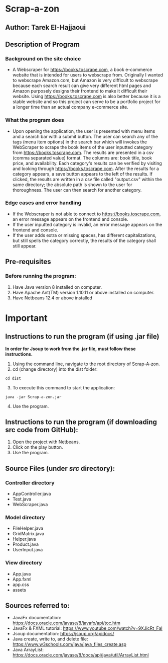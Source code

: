 # Scrap-a-zon
## Author: Tarek El-Hajjaoui

## Description of Program
### Background on the site choice
- A Webscraper for https://books.toscrape.com, a book e-commerce website that is intended for users to webscrape from. 
Originally I wanted to webscrape Amazon.com, but Amazon is very difficult to webscrape because each search result can give very different html pages and
Amazon purposely designs their frontend to make it difficult their website. Using https://books.toscrape.com is also better because it is a stable website and
so this project can serve to be a portfolio project for a longer time than an actual company e-commerce site.
### What the program does
- Upon opening the application, the user is presented with menu items and a search bar with a submit button. The user can search any of the tags (menu item options)
in the search bar which will invokes the WebScraper to scrape the book items of the user inputted category from https://books.toscrape.com. The results are presented
in a csv (comma separated value) format. The columns are: book title, book price, and availability. Each category's results can be verified by visiting and looking
through https://books.toscrape.com. After the results for a category appears, a save button appears to the left of the results. If clicked, the results are written
in a csv file called "output.csv" within the same directory; the absolute path is shown to the user for thoroughness. The user can then search for another category.
### Edge cases and error handling
- If the Webscraper is not able to connect to https://books.toscrape.com, an error message appears on the frontend and console.
- If the user inputted category is invalid, an error message appears on the frontend and console.
- If the user adds extra or missing spaces, has different capitalizations, but still spells the category correctly, the results of the category shall still appear. 

## Pre-requisites
### Before running the program:
1. Have Java version 8 installed on computer.
2. Have Apache Ant(TM) version 1.10.11 or above installed on computer.
3. Have Netbeans 12.4 or above installed

# Important
## Instructions to run the program (if using .jar file)
**In order for Jsoup to work from the .jar file, must follow these instructions.**
1. Using the command line, navigate to the root directory of Scrap-A-zon.
2. cd (change directory) into the dist folder:
```
cd dist
```
3. To execute this command to start the application:
```
java -jar Scrap-a-zon.jar
``` 
4. Use the program.

## Instructions to run the program (if downloading src code from GitHub):
1. Open the project with Netbeans.
2. Click on the play button.
3. Use the program.

## Source Files (under *src* directory):
### Controller directory
- AppController.java
- Test.java
- WebScraper.java
### Model directory
- FileHelper.java
- GridMatrix.java
- Helper.java
- Product.java
- UserInput.java
### View directory
- App.java
- App.fxml
- app.css
- assets

## Sources referred to:
- JavaFx documentation: https://docs.oracle.com/javase/8/javafx/api/toc.htm
- JavaFx & FXML tutorial: https://www.youtube.com/watch?v=9XJicRt_FaI
- Jsoup documentation: https://jsoup.org/apidocs/
- Java create, write to, and delete file: https://www.w3schools.com/java/java_files_create.asp
- Java ArrayList: https://docs.oracle.com/javase/8/docs/api/java/util/ArrayList.html
